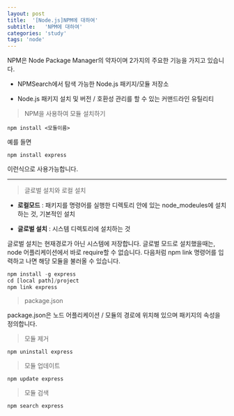 ```yaml
---
layout: post
title:  '[Node.js]NPM에 대하여'
subtitle:   'NPM에 대하여'
categories: 'study'
tags: 'node'
---
```


NPM은 Node Package Manager의 약자이며 2가지의 주요한 기능을 가지고 있습니다.

* NPMSearch에서 탐색 가능한 Node.js 패키지/모듈 저장소

* Node.js 패키지 설치 및 버전 / 호환성 관리를 할 수 있는 커맨드라인 유틸리티


> NPM을 사용하여 모듈 설치하기

``npm install <모듈이름>``

예를 들면

``npm install express``

이런식으로 사용가능합니다.

---

> 글로벌 설치와 로컬 설치

* **로컬모드** : 패키지를 명령어를 실행한 디렉토리 안에 있는 node_modeules에 설치하는 것, 기본적인 설치

* **글로벌 설치** : 시스템 디렉토리에 설치하는 것

글로벌 설치는 현재경로가 아닌 시스템에 저장합니다. 글로벌 모드로 설치했을때는, node 어플리케이션에서 바로 require할 수 없습니다. 다음처럼 npm link 명령어를 입력하고 나면 해당 모듈을 불러올 수 있습니다.

```javascript
npm install -g express
cd [local path]/project
npm link express
```

> package.json

package.json은 노드 어플리케이션 / 모듈의 경로에 위치해 있으며 패키지의 속성을 정의합니다.

> 모듈 제거

``npm uninstall express``

> 모듈 업데이트

``npm update express``

> 모듈 검색

``npm search express``


